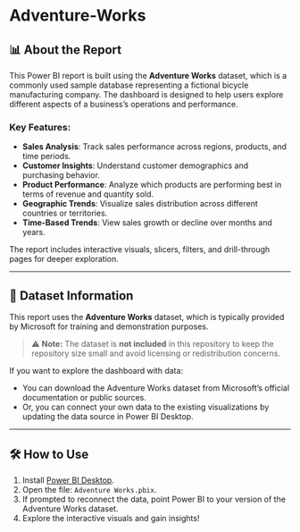 # Adventure-Works
## 📊 About the Report

This Power BI report is built using the **Adventure Works** dataset, which is a commonly used sample database representing a fictional bicycle manufacturing company. The dashboard is designed to help users explore different aspects of a business’s operations and performance.

### Key Features:

- **Sales Analysis**: Track sales performance across regions, products, and time periods.
- **Customer Insights**: Understand customer demographics and purchasing behavior.
- **Product Performance**: Analyze which products are performing best in terms of revenue and quantity sold.
- **Geographic Trends**: Visualize sales distribution across different countries or territories.
- **Time-Based Trends**: View sales growth or decline over months and years.

The report includes interactive visuals, slicers, filters, and drill-through pages for deeper exploration.

---

## 📁 Dataset Information

This report uses the **Adventure Works** dataset, which is typically provided by Microsoft for training and demonstration purposes.

> ⚠️ **Note:** The dataset is **not included** in this repository to keep the repository size small and avoid licensing or redistribution concerns.

If you want to explore the dashboard with data:
- You can download the Adventure Works dataset from Microsoft’s official documentation or public sources.
- Or, you can connect your own data to the existing visualizations by updating the data source in Power BI Desktop.

---

## 🛠️ How to Use

1. Install [Power BI Desktop](https://powerbi.microsoft.com/desktop/).
2. Open the file: `Adventure Works.pbix`.
3. If prompted to reconnect the data, point Power BI to your version of the Adventure Works dataset.
4. Explore the interactive visuals and gain insights!

